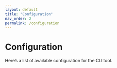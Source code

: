 ```yaml
---
layout: default
title: "Configuration"
nav_order: 2
permalink: /configuration
---
```


# Configuration

Here’s a list of available configuration for the CLI tool.

